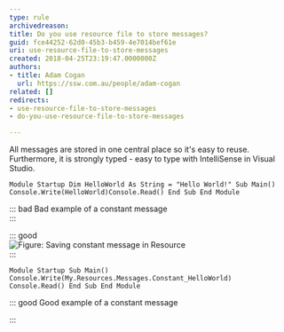 ```yaml
---
type: rule
archivedreason: 
title: Do you use resource file to store messages?
guid: fce44252-62d0-45b3-b459-4e7014bef61e
uri: use-resource-file-to-store-messages
created: 2018-04-25T23:19:47.0000000Z
authors:
- title: Adam Cogan
  url: https://ssw.com.au/people/adam-cogan
related: []
redirects:
- use-resource-file-to-store-messages
- do-you-use-resource-file-to-store-messages

---
```


All messages are stored in one central place so it's easy to reuse. Furthermore, it is strongly typed - easy to type with IntelliSense in Visual Studio.

<!--endintro-->



```
Module Startup Dim HelloWorld As String = "Hello World!" Sub Main() Console.Write(HelloWorld)Console.Read() End Sub End Module
```




::: bad
Bad example of a constant message  
:::


::: good  
![Figure: Saving constant message in Resource](BetterCode\_ConstantMessages.gif)  
:::



```
Module Startup Sub Main() Console.Write(My.Resources.Messages.Constant_HelloWorld) Console.Read() End Sub End Module
```




::: good
Good example of a constant message 

:::
